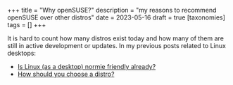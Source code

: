 +++
title = "Why openSUSE?"
description = "my reasons to recommend openSUSE over other distros"
date = 2023-05-16
draft = true
[taxonomies]
tags = []
+++

It is hard to count how many distros exist today and how many of them are still in active
development or updates.  In my previous posts related to Linux desktops:

- [Is Linux (as a desktop) normie friendly already?](https://uncomfyhalomacro.codeberg.page/blog/10/)
- [How should you choose a distro?](https://uncomfyhalomacro.codeberg.page/blog/11/)